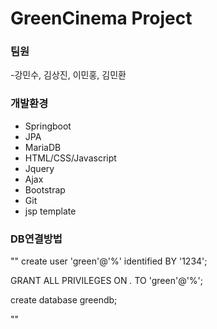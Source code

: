 # GreenCinema Project

### 팀원
-강민수, 김상진, 이민홍, 김민환

### 개발환경
- Springboot
- JPA
- MariaDB
- HTML/CSS/Javascript
- Jquery
- Ajax
- Bootstrap
- Git
- jsp template

### DB연결방법

""
create user 'green'@'%' identified BY '1234';

GRANT ALL PRIVILEGES ON *.* TO 'green'@'%';

create database greendb;

""

